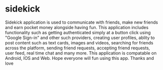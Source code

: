 # sidekick
Sidekick application is used to communicate with friends, make new friends and earn pocket money alongside having fun. This application includes functionality such as getting authenticated simply at a button click using "Google Sign-in" and other such providers, creating user profiles, ablity to post content such as text cards, images and videos, searching for friends across the platform, sending friend requests, accepting friend requests, user feed, real time chat and many more. This application is compatable on Android, IOS and Web. Hope everyone will fun using this app. Thanks and love 
